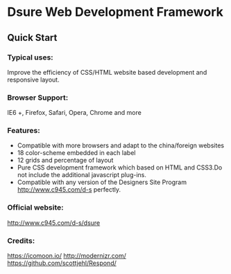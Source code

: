#  Dsure Web Development Framework

## Quick Start

### Typical uses:

Improve the efficiency of CSS/HTML website based development and responsive layout.

### Browser Support:
IE6 +, Firefox, Safari, Opera, Chrome and more

### Features:

- Compatible with more browsers and adapt to the china/foreign websites
- 18 color-scheme embedded in each label
- 12 grids and percentage of layout
- Pure CSS development framework which based on HTML and CSS3.Do not include the additional javascript plug-ins.
- Compatible with any version of the Designers Site Program <http://www.c945.com/d-s> perfectly.

### Official website:
<http://www.c945.com/d-s/dsure>


### Credits:

<https://icomoon.io/>
<http://modernizr.com/>
<https://github.com/scottjehl/Respond/>
